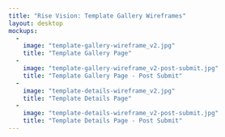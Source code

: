 ```yaml
---
title: "Rise Vision: Template Gallery Wireframes"
layout: desktop
mockups:
  -
    image: "template-gallery-wireframe_v2.jpg"
    title: "Template Gallery Page"
  -
    image: "template-gallery-wireframe_v2-post-submit.jpg"
    title: "Template Gallery Page - Post Submit"
  -
    image: "template-details-wireframe_v2.jpg"
    title: "Template Details Page"
  -
    image: "template-details-wireframe_v2-post-submit.jpg"
    title: "Template Details Page - Post Submit"
---
```


